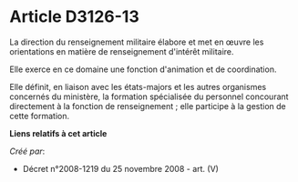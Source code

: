 # Article D3126-13

La direction du renseignement militaire élabore et met en œuvre les orientations en matière de renseignement d'intérêt
militaire.

Elle exerce en ce domaine une fonction d'animation et de coordination.

Elle définit, en liaison avec les états-majors et les autres organismes concernés du ministère, la formation spécialisée du
personnel concourant directement à la fonction de renseignement ; elle participe à la gestion de cette formation.

**Liens relatifs à cet article**

_Créé par_:

  - Décret n°2008-1219 du 25 novembre 2008 - art. (V)
